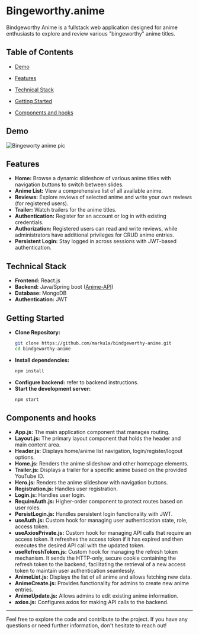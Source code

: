 # Bingeworthy.anime

Bindgeworthy Anime is a fullstack web application designed for anime enthusiasts to explore and review various "bingeworthy" anime titles. 

## Table of Contents

- [Demo](#demo)

- [Features](#features)
- [Technical Stack](#technical-stack)
- [Getting Started](#getting-started)
- [Components and hooks](#components-and-hooks)

## Demo
![Bingeworty anime pic](https://github.com/marku1a/Bingeworthy.anime/assets/122821687/d7f9cf25-62f5-4190-99ab-0734ba9ef5de)

## Features

- **Home:** Browse a dynamic slideshow of various anime titles with navigation buttons to switch between slides.
- **Anime List:** View a comprehensive list of all available anime.
- **Reviews:** Explore reviews of selected anime and write your own reviews (for registered users).
- **Trailer:** Watch trailers for the anime titles.
- **Authentication:** Register for an account or log in with existing credentials.
- **Authorization:** Registered users can read and write reviews, while administrators have additional privileges for CRUD anime entries.
- **Persistent Login:** Stay logged in across sessions with JWT-based authentication.

## Technical Stack

- **Frontend:** React.js
- **Backend:** Java/Spring boot ([Anime-API](https://github.com/marku1a/Anime-API))
- **Database:** MongoDB
- **Authentication:** JWT

## Getting Started

- **Clone Repository:**  
   ```sh
   git clone https://github.com/marku1a/bindgeworthy-anime.git
   cd bindgeworthy-anime
- **Install dependencies:**
   ```sh
   npm install
- **Configure backend:** refer to backend instructions.
- **Start the development server:**
   ```sh
   npm start

## Components and hooks

- **App.js:** The main application component that manages routing.
- **Layout.js:** The primary layout component that holds the header and main content area.
- **Header.js:** Displays home/anime list navigation, login/register/logout options.
- **Home.js:** Renders the anime slideshow and other homepage elements.
- **Trailer.js:** Displays a trailer for a specific anime based on the provided YouTube ID.
- **Hero.js:** Renders the anime slideshow with navigation buttons.
- **Registration.js:** Handles user registration.
- **Login.js:** Handles user login.
- **RequireAuth.js:** Higher-order component to protect routes based on user roles.
- **PersistLogin.js:** Handles persistent login functionality with JWT.
- **useAuth.js:** Custom hook for managing user authentication state, role, access token.
- **useAxiosPrivate.js:** Custom hook for managing API calls that require an access token.
It refreshes the access token if it has expired and then executes the desired API call with the updated token.
- **useRefreshToken.js:** Custom hook for managing the refresh token mechanism. It sends the HTTP-only,
secure cookie containing the refresh token to the backend, facilitating the retrieval of a new access token to maintain user authentication seamlessly.
- **AnimeList.js:** Displays the list of all anime and allows fetching new data.
- **AnimeCreate.js:** Provides functionality for admins to create new anime entries.
- **AnimeUpdate.js:** Allows admins to edit existing anime information.
- **axios.js:** Configures axios for making API calls to the backend.


---

Feel free to explore the code and contribute to the project. If you have any questions or need further information, don't hesitate to reach out!
